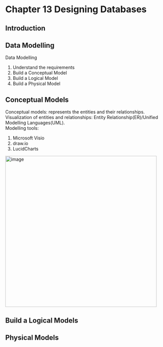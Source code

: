 # Chapter 13 Designing Databases

## Introduction

## Data Modelling
Data Modelling
1. Understand the requirements
2. Build a Conceptual Model
3. Build a Logical Model
4. Build a Physical Model

## Conceptual Models
Conceptual models: represents the entities and their relationships.  
Visualization of entities and relationships: Entity Relationship(ER)/Unified Modelling Languages(UML).  
Modelling tools:
1. Microsoft Visio
2. draw.io
3. LucidCharts

<img width="475" alt="image" src="https://user-images.githubusercontent.com/60777462/171609743-8afe3c0d-c969-4e9e-b5ae-8a71418e4d46.png">

## Build a Logical Models

## Physical Models
